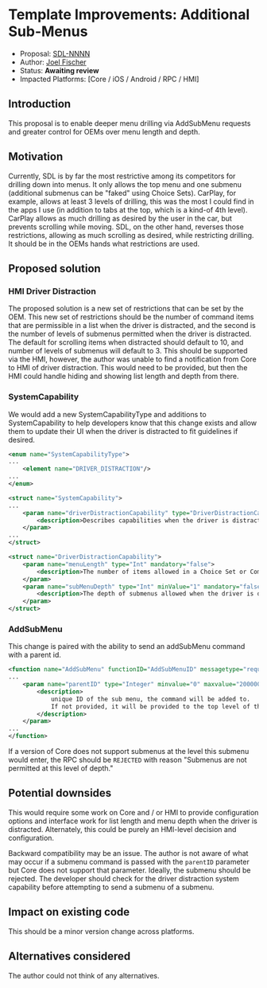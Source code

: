 # Template Improvements: Additional Sub-Menus

* Proposal: [SDL-NNNN](nnnn-template-additional-submenus.md)
* Author: [Joel Fischer](https://github.com/joeljfischer)
* Status: **Awaiting review**
* Impacted Platforms: [Core / iOS / Android / RPC / HMI]

## Introduction

This proposal is to enable deeper menu drilling via AddSubMenu requests and greater control for OEMs over menu length and depth.

## Motivation

Currently, SDL is by far the most restrictive among its competitors for drilling down into menus. It only allows the top menu and one submenu (additional submenus can be "faked" using Choice Sets). CarPlay, for example, allows at least 3 levels of drilling, this was the most I could find in the apps I use (in addition to tabs at the top, which is a kind-of 4th level). CarPlay allows as much drilling as desired by the user in the car, but prevents scrolling while moving. SDL, on the other hand, reverses those restrictions, allowing as much scrolling as desired, while restricting drilling. It should be in the OEMs hands what restrictions are used.

## Proposed solution

### HMI Driver Distraction

The proposed solution is a new set of restrictions that can be set by the OEM. This new set of restrictions should be the number of command items that are permissible in a list when the driver is distracted, and the second is the number of levels of submenus permitted when the driver is distracted. The default for scrolling items when distracted should default to 10, and number of levels of submenus will default to 3. This should be supported via the HMI, however, the author was unable to find a notification from Core to HMI of driver distraction. This would need to be provided, but then the HMI could handle hiding and showing list length and depth from there.

### SystemCapability

We would add a new SystemCapabilityType and additions to SystemCapability to help developers know that this change exists and allow them to update their UI when the driver is distracted to fit guidelines if desired.

```xml
<enum name="SystemCapabilityType">
...
    <element name="DRIVER_DISTRACTION"/>
...
</enum>
```

```xml
<struct name="SystemCapability">
...
    <param name="driverDistractionCapability" type="DriverDistractionCapability" mandatory="false">
        <description>Describes capabilities when the driver is distracted</description>
    </param>
...
</struct>
```

```xml
<struct name="DriverDistractionCapability">
    <param name="menuLength" type="Int" mandatory="false">
        <description>The number of items allowed in a Choice Set or Command menu while the driver is distracted</description>
    </param>
    <param name="subMenuDepth" type="Int" minValue="1" mandatory="false">
        <description>The depth of submenus allowed when the driver is distracted. e.g. 3 == top level menu -> submenu -> submenu; 1 == top level menu only</description>
    </param>
</struct>
```

### AddSubMenu

This change is paired with the ability to send an addSubMenu command with a parent id.

```xml
<function name="AddSubMenu" functionID="AddSubMenuID" messagetype="request">
...
    <param name="parentID" type="Integer" minvalue="0" maxvalue="2000000000" defvalue="0" mandatory="false">
        <description>
            unique ID of the sub menu, the command will be added to.
            If not provided, it will be provided to the top level of the in application menu.
        </description>
    </param>
...
</function>
```

If a version of Core does not support submenus at the level this submenu would enter, the RPC should be `REJECTED` with reason "Submenus are not permitted at this level of depth."

## Potential downsides

This would require some work on Core and / or HMI to provide configuration options and interface work for list length and menu depth when the driver is distracted. Alternately, this could be purely an HMI-level decision and configuration.

Backward compatibility may be an issue. The author is not aware of what may occur if a submenu command is passed with the `parentID` parameter but Core does not support that parameter. Ideally, the submenu should be rejected. The developer should check for the driver distraction system capability before attempting to send a submenu of a submenu.

## Impact on existing code

This should be a minor version change across platforms.

## Alternatives considered

The author could not think of any alternatives.